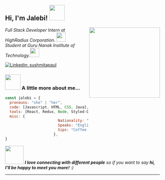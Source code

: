 <h2> Hi, I'm Jalebi! <img src="https://media.giphy.com/media/mGcNjsfWAjY5AEZNw6/giphy.gif" width="50"></h2>
<img align='right' src="https://media.giphy.com/media/ieyl9zmCjO4b4t6qoY/giphy.gif" width="230">
<p><em>Full Stack Developer Intern at HighRadius Corporation. <img src="https://media.giphy.com/media/fYSnHlufseco8Fh93Z/giphy.gif" width="30"></br>Student at Guru Nanak Institute of Technology.<img src="https://media.giphy.com/media/WUlplcMpOCEmTGBtBW/giphy.gif" width="30"> 
</em></p>


[![Linkedin: sushmitapaul](https://img.shields.io/badge/-sushmitapaul-blue?style=flat-square&logo=Linkedin&logoColor=white&link=https://www.linkedin.com/in/thaianebraga/)](https://www.linkedin.com/in/sushmita-paul-7b785b192/)



### <img src="https://media.giphy.com/media/VgCDAzcKvsR6OM0uWg/giphy.gif" width="50"> A little more about me...  

```javascript
const jalebi = {
  pronouns: "she" | "her",
  code: [Javascript, HTML, CSS, Java],
  tools: [React, Redux, Node, Styled-Components],
  misc: {
                        Nationality: "Indian",
                        Speaks: "English and Hindi",
                        Sips: "Coffee and Java"
                      },
}
```

<img src="https://media.giphy.com/media/LnQjpWaON8nhr21vNW/giphy.gif" width="60"> <em><b>I love connecting with different people</b> so if you want to say <b>hi, I'll be happy to meet you more!</b> :)</em>

---
